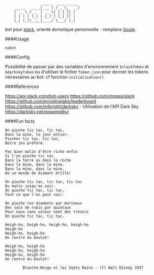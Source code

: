                                        
                     ____   ___ _____ 
         _ __   __ _| __ ) / _ \_   _|
        | '_ \ / _` |  _ \| | | || |  
        | | | | (_| | |_) | |_| || |  
        |_| |_|\__,_|____/ \___/ |_|  
                              

*bot* pour [slack](http://www.slack.com), orienté domotique personnelle - remplace [Goule](https://github.com/jraigneau/goule).


####Usage

`nabot`


####Config

Possibilité de passer par des variables d'environnement `$slackToken` et `$darkskyToken`  ou d'utiliser le fichier ̀`token.json` pour donner les tokens nécessaires au bot.
cf fonction `initialisation()`


####Références

<https://api.slack.com/bot-users>
<https://github.com/nlopes/slack>
<https://github.com/pricelinelabs/leaderboard>
<https://github.com/mlbright/darksky> - Utilisation de l'API Dark Sky <https://darksky.net/poweredby/>


####Fun facts

    On pioche tic tac, tic tac,
    Dans la mine, le jour entier.
    Piocher tic tac, tic tac,
    Notre jeu préféré.

    Pas bien malin d'être riche enfin
    Si l'on pioche tic tac
    Dans la terre ou dans la roche
    Dans la mine, dans la mine.
    Dans la mine, dans la mine.
    Où un monde de diamant brille!

    On pioche tic tac, tic tac, tic tac
    Du matin jusqu'au soir.
    On pioche tic tac, tic tac,
    Tout ce que l'on peut voir.

    On pioche les diamants par morceaux
    Des sacs de rubis par quintaux
    Pour nous sans valeur sont des trésors
    On pioche tic tac, tic tac.

    Heigh-ho, heigh-ho, heigh-ho, heigh-ho
    Heigh-ho
    Heigh-ho, heigh-ho
    On rentre du boulot!

    Heigh-ho, heigh-ho
    Heigh-ho, heigh-ho
    Heigh-ho, heigh-ho
    On rentre du boulot!

            Blanche-Neige et les Septs Nains - (C) Walt Disney 1937
